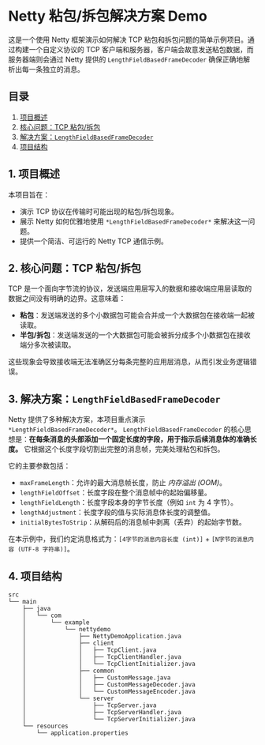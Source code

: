 # Netty 粘包/拆包解决方案 Demo

这是一个使用 Netty 框架演示如何解决 TCP 粘包和拆包问题的简单示例项目。通过构建一个自定义协议的 TCP 客户端和服务器，客户端会故意发送粘包数据，而服务器端则会通过 Netty 提供的 `LengthFieldBasedFrameDecoder` 确保正确地解析出每一条独立的消息。

## 目录

1.  [项目概述](#1-项目概述)
2.  [核心问题：TCP 粘包/拆包](#2-核心问题tcp-粘包拆包)
3.  [解决方案：`LengthFieldBasedFrameDecoder`](#3-解决方案lengthfieldbasedframedecoder)
4.  [项目结构](#4-项目结构)

## 1. 项目概述

本项目旨在：
*   演示 TCP 协议在传输时可能出现的粘包/拆包现象。
*   展示 Netty 如何优雅地使用 `*LengthFieldBasedFrameDecoder*` 来解决这一问题。
*   提供一个简洁、可运行的 Netty TCP 通信示例。

## 2. 核心问题：TCP 粘包/拆包

TCP 是一个面向字节流的协议，发送端应用层写入的数据和接收端应用层读取的数据之间没有明确的边界。这意味着：
*   **粘包**：发送端发送的多个小数据包可能会合并成一个大数据包在接收端一起被读取。
*   **半包/拆包**：发送端发送的一个大数据包可能会被拆分成多个小数据包在接收端分多次被读取。

这些现象会导致接收端无法准确区分每条完整的应用层消息，从而引发业务逻辑错误。

## 3. 解决方案：`LengthFieldBasedFrameDecoder`

Netty 提供了多种解决方案，本项目重点演示 `*LengthFieldBasedFrameDecoder*`。
`LengthFieldBasedFrameDecoder` 的核心思想是：**在每条消息的头部添加一个固定长度的字段，用于指示后续消息体的准确长度。** 它根据这个长度字段切割出完整的消息帧，完美处理粘包和拆包。

它的主要参数包括：
*   `maxFrameLength`：允许的最大消息帧长度，防止 *内存溢出 (OOM)*。
*   `lengthFieldOffset`：长度字段在整个消息帧中的起始偏移量。
*   `lengthFieldLength`：长度字段本身的字节长度（例如 `int` 为 4 字节）。
*   `lengthAdjustment`：长度字段的值与实际消息体长度的调整值。
*   `initialBytesToStrip`：从解码后的消息帧中剥离（丢弃）的起始字节数。

在本示例中，我们约定消息格式为：`[4字节的消息内容长度 (int)]` + `[N字节的消息内容 (UTF-8 字符串)]`。

## 4. 项目结构

```text
src
└── main
    ├── java
    │   └── com
    │       └── example
    │           └── nettydemo
    │               ├── NettyDemoApplication.java
    │               ├── client
    │               │   ├── TcpClient.java
    │               │   ├── TcpClientHandler.java
    │               │   └── TcpClientInitializer.java
    │               ├── common
    │               │   ├── CustomMessage.java
    │               │   ├── CustomMessageDecoder.java
    │               │   └── CustomMessageEncoder.java
    │               └── server
    │                   ├── TcpServer.java
    │                   ├── TcpServerHandler.java
    │                   └── TcpServerInitializer.java
    └── resources
        └── application.properties
```

